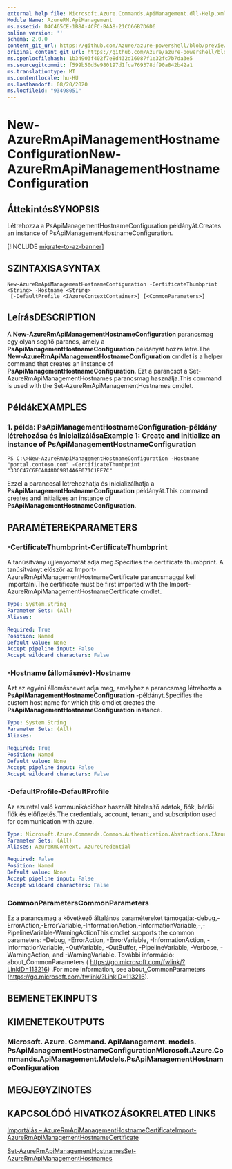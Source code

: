```yaml
---
external help file: Microsoft.Azure.Commands.ApiManagement.dll-Help.xml
Module Name: AzureRM.ApiManagement
ms.assetid: D4C465CE-1B8A-4CFC-BAA8-21CC66B7D6D6
online version: ''
schema: 2.0.0
content_git_url: https://github.com/Azure/azure-powershell/blob/preview/src/ResourceManager/ApiManagement/Commands.ApiManagement/help/New-AzureRmApiManagementHostnameConfiguration.md
original_content_git_url: https://github.com/Azure/azure-powershell/blob/preview/src/ResourceManager/ApiManagement/Commands.ApiManagement/help/New-AzureRmApiManagementHostnameConfiguration.md
ms.openlocfilehash: 1b34903f402f7e8d432d16087f1e32fc7b7da3e5
ms.sourcegitcommit: f599b50d5e980197d1fca769378df90a842b42a1
ms.translationtype: MT
ms.contentlocale: hu-HU
ms.lasthandoff: 08/20/2020
ms.locfileid: "93498051"
---
```

# <span data-ttu-id="d5e6d-101">New-AzureRmApiManagementHostnameConfiguration</span><span class="sxs-lookup"><span data-stu-id="d5e6d-101">New-AzureRmApiManagementHostnameConfiguration</span></span>

## <span data-ttu-id="d5e6d-102">Áttekintés</span><span class="sxs-lookup"><span data-stu-id="d5e6d-102">SYNOPSIS</span></span>
<span data-ttu-id="d5e6d-103">Létrehozza a PsApiManagementHostnameConfiguration példányát.</span><span class="sxs-lookup"><span data-stu-id="d5e6d-103">Creates an instance of PsApiManagementHostnameConfiguration.</span></span>

[!INCLUDE [migrate-to-az-banner](../../includes/migrate-to-az-banner.md)]

## <span data-ttu-id="d5e6d-104">SZINTAXISA</span><span class="sxs-lookup"><span data-stu-id="d5e6d-104">SYNTAX</span></span>

```
New-AzureRmApiManagementHostnameConfiguration -CertificateThumbprint <String> -Hostname <String>
 [-DefaultProfile <IAzureContextContainer>] [<CommonParameters>]
```

## <span data-ttu-id="d5e6d-105">Leírás</span><span class="sxs-lookup"><span data-stu-id="d5e6d-105">DESCRIPTION</span></span>
<span data-ttu-id="d5e6d-106">A **New-AzureRmApiManagementHostnameConfiguration** parancsmag egy olyan segítő parancs, amely a **PsApiManagementHostnameConfiguration** példányát hozza létre.</span><span class="sxs-lookup"><span data-stu-id="d5e6d-106">The **New-AzureRmApiManagementHostnameConfiguration** cmdlet is a helper command that creates an instance of **PsApiManagementHostnameConfiguration**.</span></span>
<span data-ttu-id="d5e6d-107">Ezt a parancsot a Set-AzureRmApiManagementHostnames parancsmag használja.</span><span class="sxs-lookup"><span data-stu-id="d5e6d-107">This command is used with the Set-AzureRmApiManagementHostnames cmdlet.</span></span>

## <span data-ttu-id="d5e6d-108">Példák</span><span class="sxs-lookup"><span data-stu-id="d5e6d-108">EXAMPLES</span></span>

### <span data-ttu-id="d5e6d-109">1. példa: PsApiManagementHostnameConfiguration-példány létrehozása és inicializálása</span><span class="sxs-lookup"><span data-stu-id="d5e6d-109">Example 1: Create and initialize an instance of PsApiManagementHostnameConfiguration</span></span>
```
PS C:\>New-AzureRmApiManagementHostnameConfiguration -Hostname "portal.contoso.com" -CertificateThumbprint "33CC47C6FCA848DC9B14A6F071C1EF7C"
```

<span data-ttu-id="d5e6d-110">Ezzel a paranccsal létrehozhatja és inicializálhatja a **PsApiManagementHostnameConfiguration** példányát.</span><span class="sxs-lookup"><span data-stu-id="d5e6d-110">This command creates and initializes an instance of **PsApiManagementHostnameConfiguration**.</span></span>

## <span data-ttu-id="d5e6d-111">PARAMÉTEREK</span><span class="sxs-lookup"><span data-stu-id="d5e6d-111">PARAMETERS</span></span>

### <span data-ttu-id="d5e6d-112">-CertificateThumbprint</span><span class="sxs-lookup"><span data-stu-id="d5e6d-112">-CertificateThumbprint</span></span>
<span data-ttu-id="d5e6d-113">A tanúsítvány ujjlenyomatát adja meg.</span><span class="sxs-lookup"><span data-stu-id="d5e6d-113">Specifies the certificate thumbprint.</span></span>
<span data-ttu-id="d5e6d-114">A tanúsítványt először az Import-AzureRmApiManagementHostnameCertificate parancsmaggal kell importálni.</span><span class="sxs-lookup"><span data-stu-id="d5e6d-114">The certificate must be first imported with the Import-AzureRmApiManagementHostnameCertificate cmdlet.</span></span>

```yaml
Type: System.String
Parameter Sets: (All)
Aliases: 

Required: True
Position: Named
Default value: None
Accept pipeline input: False
Accept wildcard characters: False
```

### <span data-ttu-id="d5e6d-115">-Hostname (állomásnév)</span><span class="sxs-lookup"><span data-stu-id="d5e6d-115">-Hostname</span></span>
<span data-ttu-id="d5e6d-116">Azt az egyéni állomásnevet adja meg, amelyhez a parancsmag létrehozta a **PsApiManagementHostnameConfiguration** -példányt.</span><span class="sxs-lookup"><span data-stu-id="d5e6d-116">Specifies the custom host name for which this cmdlet creates the **PsApiManagementHostnameConfiguration** instance.</span></span>

```yaml
Type: System.String
Parameter Sets: (All)
Aliases: 

Required: True
Position: Named
Default value: None
Accept pipeline input: False
Accept wildcard characters: False
```

### <span data-ttu-id="d5e6d-117">-DefaultProfile</span><span class="sxs-lookup"><span data-stu-id="d5e6d-117">-DefaultProfile</span></span>
<span data-ttu-id="d5e6d-118">Az azuretal való kommunikációhoz használt hitelesítő adatok, fiók, bérlői fiók és előfizetés.</span><span class="sxs-lookup"><span data-stu-id="d5e6d-118">The credentials, account, tenant, and subscription used for communication with azure.</span></span>

```yaml
Type: Microsoft.Azure.Commands.Common.Authentication.Abstractions.IAzureContextContainer
Parameter Sets: (All)
Aliases: AzureRmContext, AzureCredential

Required: False
Position: Named
Default value: None
Accept pipeline input: False
Accept wildcard characters: False
```

### <span data-ttu-id="d5e6d-119">CommonParameters</span><span class="sxs-lookup"><span data-stu-id="d5e6d-119">CommonParameters</span></span>
<span data-ttu-id="d5e6d-120">Ez a parancsmag a következő általános paramétereket támogatja:-debug,-ErrorAction,-ErrorVariable,-InformationAction,-InformationVariable,-,-PipelineVariable-WarningAction</span><span class="sxs-lookup"><span data-stu-id="d5e6d-120">This cmdlet supports the common parameters: -Debug, -ErrorAction, -ErrorVariable, -InformationAction, -InformationVariable, -OutVariable, -OutBuffer, -PipelineVariable, -Verbose, -WarningAction, and -WarningVariable.</span></span> <span data-ttu-id="d5e6d-121">További információ: about_CommonParameters ( https://go.microsoft.com/fwlink/?LinkID=113216) .</span><span class="sxs-lookup"><span data-stu-id="d5e6d-121">For more information, see about_CommonParameters (https://go.microsoft.com/fwlink/?LinkID=113216).</span></span>

## <span data-ttu-id="d5e6d-122">BEMENETEK</span><span class="sxs-lookup"><span data-stu-id="d5e6d-122">INPUTS</span></span>

## <span data-ttu-id="d5e6d-123">KIMENETEK</span><span class="sxs-lookup"><span data-stu-id="d5e6d-123">OUTPUTS</span></span>

### <span data-ttu-id="d5e6d-124">Microsoft. Azure. Command. ApiManagement. models. PsApiManagementHostnameConfiguration</span><span class="sxs-lookup"><span data-stu-id="d5e6d-124">Microsoft.Azure.Commands.ApiManagement.Models.PsApiManagementHostnameConfiguration</span></span>

## <span data-ttu-id="d5e6d-125">MEGJEGYZI</span><span class="sxs-lookup"><span data-stu-id="d5e6d-125">NOTES</span></span>

## <span data-ttu-id="d5e6d-126">KAPCSOLÓDÓ HIVATKOZÁSOK</span><span class="sxs-lookup"><span data-stu-id="d5e6d-126">RELATED LINKS</span></span>

[<span data-ttu-id="d5e6d-127">Importálás – AzureRmApiManagementHostnameCertificate</span><span class="sxs-lookup"><span data-stu-id="d5e6d-127">Import-AzureRmApiManagementHostnameCertificate</span></span>](./Import-AzureRmApiManagementHostnameCertificate.md)

[<span data-ttu-id="d5e6d-128">Set-AzureRmApiManagementHostnames</span><span class="sxs-lookup"><span data-stu-id="d5e6d-128">Set-AzureRmApiManagementHostnames</span></span>](./Set-AzureRmApiManagementHostnames.md)


